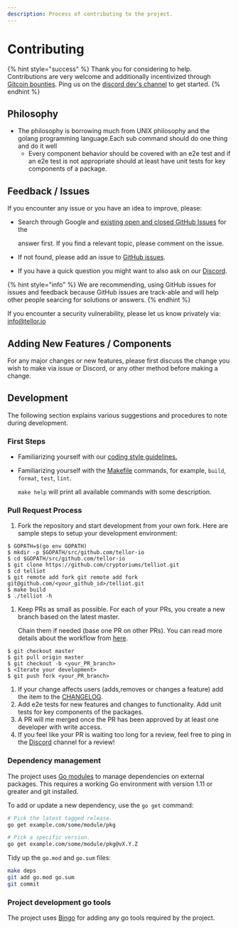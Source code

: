 ```yaml
---
description: Process of contributing to the project.
---
```


# Contributing

{% hint style="success" %}
Thank you for considering to help. Contributions are very welcome and additionally incentivized through [Gitcoin bounties](https://gitcoin.co/tellor-io). Ping us on the [discord dev's channel](https://discord.gg/2rw2wQ38) to get started.
{% endhint %}

## Philosophy

* The philosophy is borrowing much from UNIX philosophy and the golang programming language.Each sub command should do one thing and do it well
  * Every component behavior should be covered with an e2e test and if an  e2e test is not appropriate should at least have unit tests for key components of a package.

## Feedback / Issues

If you encounter any issue or you have an idea to improve, please:

* Search through Google and [existing open and closed GitHub Issues](https://github.com/cryptoriums/telliot/issues) for the

  answer first. If you find a relevant topic, please comment on the issue.

* If not found, please add an issue to [GitHub issues](https://github.com/cryptoriums/telliot/issues).
* If you have a quick question you might want to also ask on our [Discord](https://discord.gg/n7drGjh).

{% hint style="info" %}
We are recommending, using GitHub issues for issues and feedback because GitHub issues are track-able and will help other people searcing for solutions or answers.
{% endhint %}

If you encounter a security vulnerability, please let us know privately via: [info@tellor.io](mailto:info@tellor.io?subject=Security%20vulnerability%20report)

## Adding New Features / Components

For any major changes or new features, please first discuss the change you wish to make via issue or Discord, or any other method before making a change.

## Development

The following section explains various suggestions and procedures to note during development.

### First Steps

* Familiarizing yourself with our [coding style guidelines.](coding-style-guide.md)
* Familiarizing yourself with the [Makefile](https://github.com/cryptoriums/telliot/blob/master/Makefile) commands, for example, `build`, `format`, `test`, `lint`.

  `make help` will print all available commands with some description.

### Pull Request Process

1. Fork the repository and start development from your own fork. Here are sample steps to setup your development environment:

```text
$ GOPATH=$(go env GOPATH)
$ mkdir -p $GOPATH/src/github.com/tellor-io
$ cd $GOPATH/src/github.com/tellor-io
$ git clone https://github.com/cryptoriums/telliot.git
$ cd telliot
$ git remote add fork git remote add fork git@github.com/<your_github_id>/telliot.git
$ make build
$ ./telliot -h
```

1. Keep PRs as small as possible. For each of your PRs, you create a new branch based on the latest master.

   Chain them if needed \(base one PR on other PRs\). You can read more details about the workflow from [here](https://gist.github.com/Chaser324/ce0505fbed06b947d962).

```text
$ git checkout master
$ git pull origin master
$ git checkout -b <your_PR_branch>
$ <Iterate your development>
$ git push fork <your_PR_branch>
```

1. If your change affects users \(adds,removes or changes a feature\) add the item to the [CHANGELOG](changelog.md).
2. Add e2e tests for new features and changes to functionality. Add unit tests for key components of the packages.
3. A PR will me merged once the PR has been approved by at least one developer with write access.
4. If you feel like your PR is waiting too long for a review, feel free to ping in the [Discord](https://discord.gg/n7drGjh) channel for a review!

### Dependency management

The project uses [Go modules](https://golang.org/cmd/go/#hdr-Modules__module_versions__and_more) to manage dependencies on external packages. This requires a working Go environment with version 1.11 or greater and git installed.

To add or update a new dependency, use the `go get` command:

```bash
# Pick the latest tagged release.
go get example.com/some/module/pkg

# Pick a specific version.
go get example.com/some/module/pkg@vX.Y.Z
```

Tidy up the `go.mod` and `go.sum` files:

```bash
make deps
git add go.mod go.sum
git commit
```

### Project development go tools

The project uses [Bingo](.bingo/README.md) for adding any go tools required by the project.

